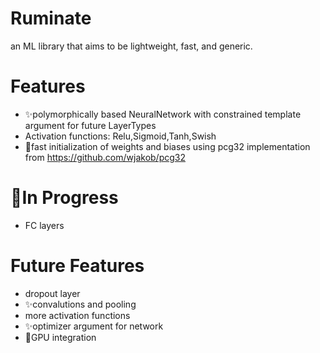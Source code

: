 # Ruminate
an ML library that aims to be lightweight, fast, and generic. 

# Features
* :sparkles:polymorphically based NeuralNetwork with constrained template argument for future LayerTypes
* Activation functions: Relu,Sigmoid,Tanh,Swish
* :racehorse:fast initialization of weights and biases using pcg32 implementation from https://github.com/wjakob/pcg32

# :construction:In Progress
* FC layers

# Future Features
* dropout layer
* :sparkles:convalutions and pooling
* more activation functions
* :sparkles:optimizer argument for network
* :racehorse:GPU integration
